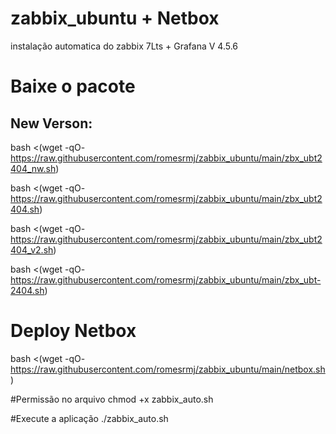 # zabbix_ubuntu + Netbox
instalação automatica do zabbix 7Lts + Grafana V 4.5.6

# Baixe o pacote
## New Verson:
bash <(wget -qO- https://raw.githubusercontent.com/romesrmj/zabbix_ubuntu/main/zbx_ubt2404_nw.sh)

bash <(wget -qO- https://raw.githubusercontent.com/romesrmj/zabbix_ubuntu/main/zbx_ubt2404.sh)

bash <(wget -qO- https://raw.githubusercontent.com/romesrmj/zabbix_ubuntu/main/zbx_ubt2404_v2.sh)

bash <(wget -qO- https://raw.githubusercontent.com/romesrmj/zabbix_ubuntu/main/zbx_ubt-2404.sh)

# Deploy Netbox
bash <(wget -qO- https://raw.githubusercontent.com/romesrmj/zabbix_ubuntu/main/netbox.sh)

#Permissão no arquivo
chmod +x zabbix_auto.sh

#Execute a aplicação
./zabbix_auto.sh

